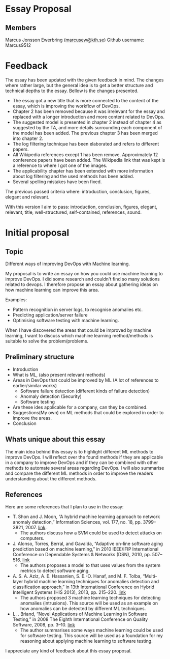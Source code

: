 # Essay Proposal
## Members
Marcus Jonsson Ewerbring (marcusew@kth.se)
Github username: Marcus9512

# Feedback
The essay has been updated with the given feedback in mind. The changes where rather large, but the general idea is to get a better structure and technical depths to the essay. Bellow is the changes presented.

* The essay got a new title that is more connected to the content of the essay, which is improving the workflow of DevOps.
* Chapter 2 has been removed because it was irrelevant for the essay and replaced with a longer introduction and more content related to DevOps.
* The suggested model is presented in chapter 2 instead of chapter 4 as suggested by the TA, and more details surrounding each component of the model has been added. The previous chapter 3 has been merged into chapter 2.
* The log filtering technique has been elaborated and refers to different papers.
* All Wikipedia references except 1 has been remove. Approximately 12 conference papers have been added. The Wikipedia link that was kept is a reference to where I got one of the images.
* The applicability chapter has been extended with more information about log filtering and the used methods has been added.
* Several spelling mistakes have been fixed.

The previous passed criteria where: introduction, conclusion, figures, elegant and relevant.

With this version I aim to pass: introduction, conclusion, figures, elegant, relevant, title, well-structured, self-contained, references, sound.

# Initial proposal

## Topic
Different ways of improving DevOps with Machine learning.

My proposal is to write an essay on how you could use machine learning to improve DevOps. 
I did some research and couldn't find so many solutions related to devops. I therefore propose an essay about gathering ideas on how machine learning can improve this area.

Examples:

* Pattern recognition in server logs, to recognise anomalies etc.
* Predicting application/server failure
* Optimising software testing with machine learning.

When I have discovered the areas that could be improved by machine learning, I want to discuss which machine learning method/methods is suitable to solve the problem/problems.

## Preliminary structure

* Introduction
* What is ML, (also present relevant methods)
* Areas in DevOps that could be improved by ML (A lot of references to earlier/similar works)
    * Software failure detection (different kinds of failure detection)
    * Anomaly detection (Security)
    * Software testing 
* Are these ides applicable for a company, can they be combined.
* Suggestions(My own) on ML methods that could be explored in order to improve the areas.
* Conclusion

## Whats unique about this essay
The main idea behind this essay is to highlight different ML methods to improve DevOps. I will reflect over the found methods if
they are applicable in a company to improve DevOps and if they can be combined with other methods to automate several areas regarding DevOps.
I will also summarise and compare the different ML methods in order to improve the readers understanding about the different methods.

## References
Here are some references that I plan to use in the essay:

* T. Shon and J. Moon, “A hybrid machine learning approach to network anomaly detection,” Information Sciences, vol. 177, no. 18, pp. 3799–3821, 2007. 
[link](https://www-sciencedirect-com.focus.lib.kth.se/science/article/pii/S0020025507001648). 
    * The authors discuss how a SVM could be used to detect attacks on computers.
* J. Alonso, Torres, Berral, and Gavalda, “Adaptive on-line software aging prediction based on machine learning,” in 2010 IEEE/IFIP International Conference on Dependable Systems & Networks (DSN), 2010, pp. 507–516.
[link](https://ieeexplore-ieee-org.focus.lib.kth.se/document/5544275)
    * The authors proposes a model to that uses values from the system metrics to detect software aging.
* A. S. A. Aziz, A. E. Hassanien, S. E.-O. Hanaf, and M. F. Tolba, “Multi-layer hybrid machine learning techniques for anomalies detection and classification approach,” in 13th International Conference on Hybrid Intelligent Systems (HIS 2013), 2013, pp. 215–220.
[link](https://ieeexplore-ieee-org.focus.lib.kth.se/document/6920485)
    * The authors proposed 3 machine learning techniques for detecting anomalies (intrusions). This source will be used as an example on how
    anomalies can be detected by different ML techniques. 
* L. . Briand, “Novel Applications of Machine Learning in Software Testing,” in 2008 The Eighth International Conference on Quality Software, 2008, pp. 3–10.
[link](https://ieeexplore-ieee-org.focus.lib.kth.se/document/4601522)
    * The author summarises some ways machine learning could be used for software testing. This source will be used as a foundation
    for my reasoning about applying machine learning to software testing.
 

I appreciate any kind of feedback about this essay proposal. 